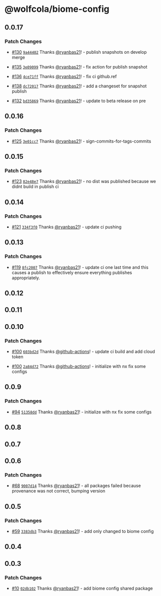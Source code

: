 # @wolfcola/biome-config

## 0.0.17

### Patch Changes

- [#130](https://github.com/ryanbas21/wolfcola-monorepo/pull/130) [`9a44402`](https://github.com/ryanbas21/wolfcola-monorepo/commit/9a4440238520a7df53dc995295464ea5b84b2aa9) Thanks [@ryanbas21](https://github.com/ryanbas21)! - publish snapshots on develop merge

- [#135](https://github.com/ryanbas21/wolfcola-monorepo/pull/135) [`3e09099`](https://github.com/ryanbas21/wolfcola-monorepo/commit/3e09099a838b89fe65ef3e31d0d1dc608cbb7c95) Thanks [@ryanbas21](https://github.com/ryanbas21)! - fix action for publish snapshot

- [#136](https://github.com/ryanbas21/wolfcola-monorepo/pull/136) [`4ce71ff`](https://github.com/ryanbas21/wolfcola-monorepo/commit/4ce71ffa89d18fdef14e839310655f3917826853) Thanks [@ryanbas21](https://github.com/ryanbas21)! - fix ci github.ref

- [#138](https://github.com/ryanbas21/wolfcola-monorepo/pull/138) [`dc72017`](https://github.com/ryanbas21/wolfcola-monorepo/commit/dc720172bd6ddce4223a2531710f2ff79f53cb8a) Thanks [@ryanbas21](https://github.com/ryanbas21)! - add a changeset for snapshot publish

- [#132](https://github.com/ryanbas21/wolfcola-monorepo/pull/132) [`bd35869`](https://github.com/ryanbas21/wolfcola-monorepo/commit/bd358694a51db93f71b04d4daf0d8b75aa76530a) Thanks [@ryanbas21](https://github.com/ryanbas21)! - update to beta release on pre

## 0.0.16

### Patch Changes

- [#125](https://github.com/ryanbas21/wolfcola-monorepo/pull/125) [`3e01cc7`](https://github.com/ryanbas21/wolfcola-monorepo/commit/3e01cc76e4f7b3cb76f0256036b05215444fa9de) Thanks [@ryanbas21](https://github.com/ryanbas21)! - sign-commits-for-tags-commits

## 0.0.15

### Patch Changes

- [#123](https://github.com/ryanbas21/wolfcola-monorepo/pull/123) [`82e48e7`](https://github.com/ryanbas21/wolfcola-monorepo/commit/82e48e7b41cea84b10252d9d662624971009593f) Thanks [@ryanbas21](https://github.com/ryanbas21)! - no dist was published because we didnt build in publish ci

## 0.0.14

### Patch Changes

- [#121](https://github.com/ryanbas21/wolfcola-monorepo/pull/121) [`334f3f0`](https://github.com/ryanbas21/wolfcola-monorepo/commit/334f3f0ca68ec9b8d669b9475fbfd522932161ea) Thanks [@ryanbas21](https://github.com/ryanbas21)! - update ci pushing

## 0.0.13

### Patch Changes

- [#119](https://github.com/ryanbas21/wolfcola-monorepo/pull/119) [`8fc2007`](https://github.com/ryanbas21/wolfcola-monorepo/commit/8fc20070b9053ddc8b0f1838c260531bbd7d3a90) Thanks [@ryanbas21](https://github.com/ryanbas21)! - update ci one last time and this causes a publish to effectively ensure everything publishes appropriately.

## 0.0.12

## 0.0.11

## 0.0.10

### Patch Changes

- [#100](https://github.com/ryanbas21/wolfcola-monorepo/pull/100) [`603bd2d`](https://github.com/ryanbas21/wolfcola-monorepo/commit/603bd2d14b608bbe67307f89f7ca94470e3c4628) Thanks [@github-actions](https://github.com/apps/github-actions)! - update ci build and add cloud token

- [#100](https://github.com/ryanbas21/wolfcola-monorepo/pull/100) [`2a84d72`](https://github.com/ryanbas21/wolfcola-monorepo/commit/2a84d727d34ee09b2dc3e680a8b63da1d9bd0c1f) Thanks [@github-actions](https://github.com/apps/github-actions)! - initialize with nx fix some configs

## 0.0.9

### Patch Changes

- [#94](https://github.com/ryanbas21/wolfcola-monorepo/pull/94) [`51358dd`](https://github.com/ryanbas21/wolfcola-monorepo/commit/51358dd3166d2bfa707c1e2655da24d76a9e7f1c) Thanks [@ryanbas21](https://github.com/ryanbas21)! - initialize with nx fix some configs

## 0.0.8

## 0.0.7

## 0.0.6

### Patch Changes

- [#68](https://github.com/ryanbas21/wolfcola-monorepo/pull/68) [`9007d14`](https://github.com/ryanbas21/wolfcola-monorepo/commit/9007d140087d9337d5fc47c4990ea917c472cf5e) Thanks [@ryanbas21](https://github.com/ryanbas21)! - all packages failed because provenance was not correct, bumping version

## 0.0.5

### Patch Changes

- [#59](https://github.com/ryanbas21/wolfcola-monorepo/pull/59) [`3383db3`](https://github.com/ryanbas21/wolfcola-monorepo/commit/3383db378a617c6bf8de5a5fe374eee1cd2852c0) Thanks [@ryanbas21](https://github.com/ryanbas21)! - add only changed to biome config

## 0.0.4

## 0.0.3

### Patch Changes

- [#10](https://github.com/ryanbas21/wolfcola-monorepo/pull/10) [`02db102`](https://github.com/ryanbas21/wolfcola-monorepo/commit/02db102d360ee935b23b7daf29995291f8af95a9) Thanks [@ryanbas21](https://github.com/ryanbas21)! - add biome config shared package

